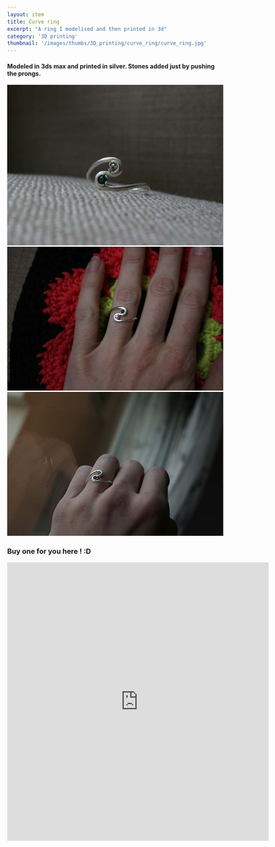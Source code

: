 ```yaml
---
layout: item
title: Curve ring
excerpt: "A ring I modelised and then printed in 3d"
category: '3D printing'
thumbnail: '/images/thumbs/3D_printing/curve_ring/curve_ring.jpg'
---
```



<h4>
Modeled in 3ds max and printed in silver. Stones added just by pushing the prongs.
</h4>
<div class="image fit">
<img src="/images/fulls/3D_printing/curve_ring/curve_ring.jpg "></div>

<div class="image fit">
<img src="/images/fulls/3D_printing/curve_ring/curve_ring_2.jpg "></div>

<div class="image fit">
<img src="/images/fulls/3D_printing/curve_ring/curve_ring_3.jpg "></div>


<h3>Buy one for you here ! :D</h3>
<iframe width="610" height="650" frameborder="0" allowfullscreen allowtransparency src="https://i.materialise.com/shop/item/sinuous-ring-with-small-cristals/embed"></iframe>



